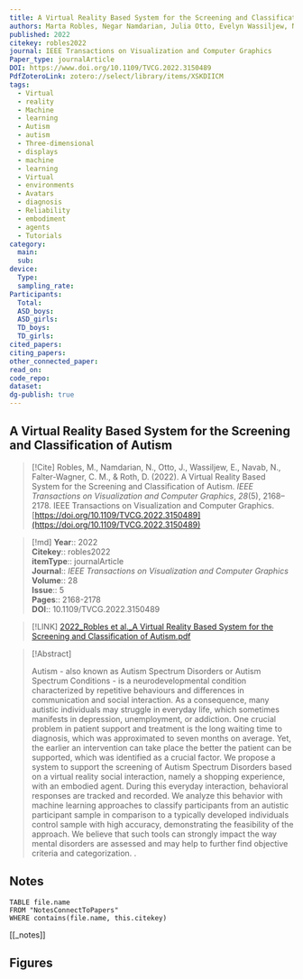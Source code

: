 ```yaml
---
title: A Virtual Reality Based System for the Screening and Classification of Autism
authors: Marta Robles, Negar Namdarian, Julia Otto, Evelyn Wassiljew, Nassir Navab, Christine M. Falter-Wagner, Daniel Roth
published: 2022
citekey: robles2022
journal: IEEE Transactions on Visualization and Computer Graphics
Paper_type: journalArticle
DOI: https://www.doi.org/10.1109/TVCG.2022.3150489
PdfZoteroLink: zotero://select/library/items/XSKDIICM
tags:
  - Virtual
  - reality
  - Machine
  - learning
  - Autism
  - autism
  - Three-dimensional
  - displays
  - machine
  - learning
  - Virtual
  - environments
  - Avatars
  - diagnosis
  - Reliability
  - embodiment
  - agents
  - Tutorials
category:
  main: 
  sub: 
device:
  Type: 
  sampling_rate: 
Participants:
  Total: 
  ASD_boys: 
  ASD_girls: 
  TD_boys: 
  TD_girls: 
cited_papers: 
citing_papers: 
other_connected_paper: 
read_on: 
code_repo: 
dataset: 
dg-publish: true
---
```


## A Virtual Reality Based System for the Screening and Classification of Autism

> [!Cite]
> Robles, M., Namdarian, N., Otto, J., Wassiljew, E., Navab, N., Falter-Wagner, C. M., & Roth, D. (2022). A Virtual Reality Based System for the Screening and Classification of Autism. _IEEE Transactions on Visualization and Computer Graphics_, _28_(5), 2168–2178. IEEE Transactions on Visualization and Computer Graphics. [https://doi.org/10.1109/TVCG.2022.3150489](https://doi.org/10.1109/TVCG.2022.3150489)


>[!md]
> **Year**:: 2022   
> **Citekey**:: robles2022  
> **itemType**:: journalArticle  
> **Journal**:: *IEEE Transactions on Visualization and Computer Graphics*  
> **Volume**:: 28  
> **Issue**:: 5   
> **Pages**:: 2168-2178  
> **DOI**:: 10.1109/TVCG.2022.3150489    

> [!LINK] 
> [2022_Robles et al._A Virtual Reality Based System for the Screening and Classification of Autism.pdf](zotero://select/library/items/VDZNNGNM)

> [!Abstract]
>
> Autism - also known as Autism Spectrum Disorders or Autism Spectrum Conditions - is a neurodevelopmental condition characterized by repetitive behaviours and differences in communication and social interaction. As a consequence, many autistic individuals may struggle in everyday life, which sometimes manifests in depression, unemployment, or addiction. One crucial problem in patient support and treatment is the long waiting time to diagnosis, which was approximated to seven months on average. Yet, the earlier an intervention can take place the better the patient can be supported, which was identified as a crucial factor. We propose a system to support the screening of Autism Spectrum Disorders based on a virtual reality social interaction, namely a shopping experience, with an embodied agent. During this everyday interaction, behavioral responses are tracked and recorded. We analyze this behavior with machine learning approaches to classify participants from an autistic participant sample in comparison to a typically developed individuals control sample with high accuracy, demonstrating the feasibility of the approach. We believe that such tools can strongly impact the way mental disorders are assessed and may help to further find objective criteria and categorization.
>.
> 


## Notes

```dataview 
TABLE file.name 
FROM "NotesConnectToPapers" 
WHERE contains(file.name, this.citekey)
```

[[_notes]]

## Figures

